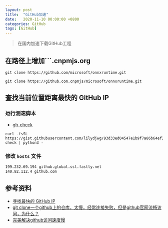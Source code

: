 ```yaml
---
layout: post
title:  "GitHub加速"
date:   2020-11-10 00:00:00 +0800
categories: GitHub
tags: [GitHub]
---
```


> 在国内加速下载GitHub工程

## 在路径上增加```.cnpmjs.org
```shell
git clone https://github.com/microsoft/onnxruntime.git
```
```shell
git clone https://github.com.cnpmjs/microsoft/onnxruntime.git
```

## 查找当前位置距离最快的 GitHub IP
### 运行测速脚本
* [gh-check](https://gist.github.com/lilydjwg/93d33ed04547e1b9f7a86b64ef2ed058)
```shell
curl -fsSL  https://gist.githubusercontent.com/lilydjwg/93d33ed04547e1b9f7a86b64ef2ed058/raw/134c1971ad95930aaec4cf93c8509f0f4927c03c/gh-check | python3 -
```

### 修改 ```hosts``` 文件
```txt
199.232.69.194 github.global.ssl.fastly.net
140.82.112.4 github.com
```

## 参考资料
* [寻找最快的 GitHub IP](https://blog.lilydjwg.me/2019/8/16/gh-check.214730.html)
* [git clone一个github上的仓库，太慢，经常连接失败，但是github官网流畅访问，为什么？](https://www.zhihu.com/question/27159393)
* [完美解决github访问速度慢](https://www.cnblogs.com/knuzy/p/9415243.html)
